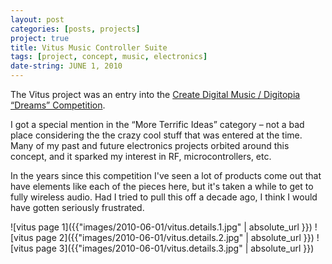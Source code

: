 ```yaml
---
layout: post
categories: [posts, projects]
project: true
title: Vitus Music Controller Suite
tags: [project, concept, music, electronics]
date-string: JUNE 1, 2010
---
```


The Vitus project was an entry into the [Create Digital Music / Digitopia “Dreams” Competition](http://createdigitalmusic.com/2010/06/dreams-of-a-musical-future-digitopia-winners-wondrous-creations-one-will-be-real/).

I got a special mention in the “More Terrific Ideas” category – not a bad place 
considering the the crazy cool stuff that was entered at the time. Many of my
past and future electronics projects orbited around this concept, and it sparked
my interest in RF, microcontrollers, etc. 

In the years since this competition I've seen a lot of products come out that 
have elements like each of the pieces here, but it's taken a while to get to
fully wireless audio. Had I tried to pull this off a decade ago, I think I 
would have gotten seriously frustrated.

![vitus page 1]({{"images/2010-06-01/vitus.details.1.jpg" | absolute_url }})
![vitus page 2]({{"images/2010-06-01/vitus.details.2.jpg" | absolute_url }})
![vitus page 3]({{"images/2010-06-01/vitus.details.3.jpg" | absolute_url }})


